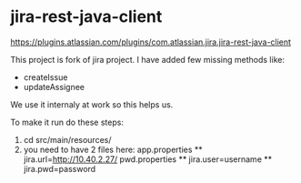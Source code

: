 jira-rest-java-client
=====================

https://plugins.atlassian.com/plugins/com.atlassian.jira.jira-rest-java-client


This project is fork of jira project. 
I have added few missing methods like: 
* createIssue
* updateAssignee

We use it internaly at work so this helps us. 

To make it run do these steps: 

1) cd src/main/resources/
2) you need to have 2 files here: 
app.properties 
** jira.url=http://10.40.2.27/
pwd.properties
** jira.user=username
** jira.pwd=password
